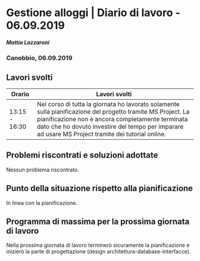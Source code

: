 # Gestione alloggi | Diario di lavoro - 06.09.2019

##### Mattia Lazzaroni

### Canobbio, 06.09.2019

## Lavori svolti
| Orario        | Lavori svolti   |
| ------------- | --------------- |
| 13:15 - 16:30 | Nel corso di tutta la giornata ho lavorato solamente sulla pianificazione del progetto tramite MS Project. La pianificazione non è ancora completamente terminata dato che ho dovuto investire del tempo per imparare ad usare MS Project tramite dei tutorial online. |

## Problemi riscontrati e soluzioni adottate
Nessun problema riscontrato.

## Punto della situazione rispetto alla pianificazione
In linea con la pianificazione.

## Programma di massima per la prossima giornata di lavoro
Nella prossima giornata di lavoro terminerò sicuramente la pianificazione e inizierò la parte di progettazione (design architettura-database-interfacce).

